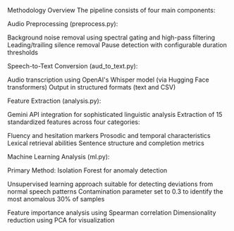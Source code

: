 Methodology Overview
The pipeline consists of four main components:

Audio Preprocessing (preprocess.py):

Background noise removal using spectral gating and high-pass filtering
Leading/trailing silence removal
Pause detection with configurable duration thresholds


Speech-to-Text Conversion (aud_to_text.py):

Audio transcription using OpenAI's Whisper model (via Hugging Face transformers)
Output in structured formats (text and CSV)


Feature Extraction (analysis.py):

Gemini API integration for sophisticated linguistic analysis
Extraction of 15 standardized features across four categories:

Fluency and hesitation markers
Prosodic and temporal characteristics
Lexical retrieval abilities
Sentence structure and completion metrics




Machine Learning Analysis (ml.py):

Primary Method: Isolation Forest for anomaly detection

Unsupervised learning approach suitable for detecting deviations from normal speech patterns
Contamination parameter set to 0.3 to identify the most anomalous 30% of samples


Feature importance analysis using Spearman correlation
Dimensionality reduction using PCA for visualization
